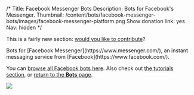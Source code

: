 /*
Title: Facebook Messenger Bots
Description: Bots for Facebook's Messenger.
Thumbnail: /content/bots/facebook-messenger-bots/images/facebook-messenger-platform.png
Show donation link: yes
Nav: hidden
*/

<div class="note">
  <p>
    This is a fairly new section: <a href="https://github.com/botwiki/botwiki.org">would you like to contribute</a>?
  </p>
</div>


<div class="row">
  <div class="col-sm-12 col-md-6 no-pad" markdown=1>
Bots for [Facebook Messenger](https://www.messenger.com/), an instant messaging service from [Facebook](https://www.facebook.com/).

You can [browse all Facebook bots here](/tag/facebook+messenger+bot). Also check out [the tutorials section](/tutorials/facebook-messenger-bots), or [return to the **Bots** page](/bots).
  </div>
  <div class="col-sm-12 col-md-6">
    <a href="/bots/facebook-messenger-bots/retrolemonade">
      <img class="screenshot" src="/content/bots/facebook-messenger-bots/images/retrolemonade.png">
    </a>
  </div>
</div>